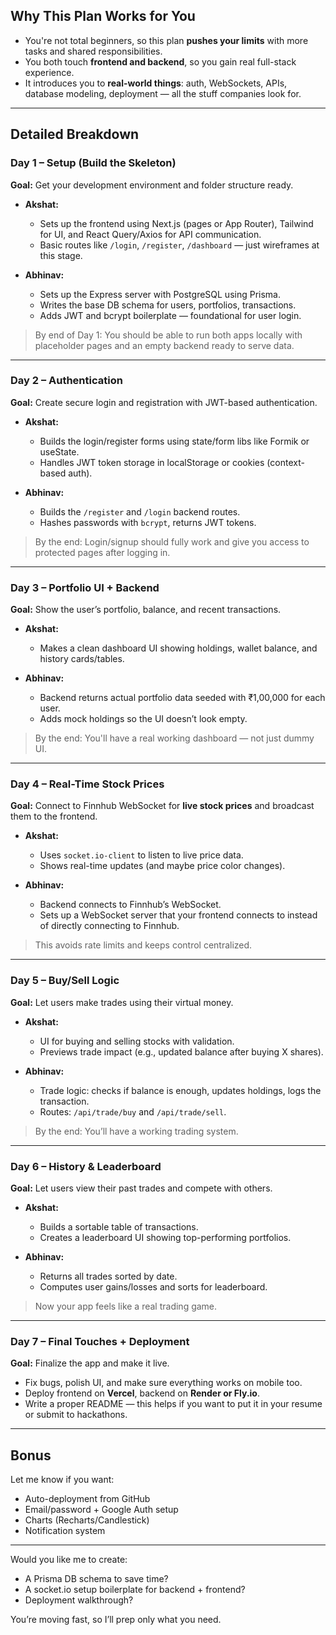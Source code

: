 ## **Why This Plan Works for You**
- You're not total beginners, so this plan **pushes your limits** with more tasks and shared responsibilities.
- You both touch **frontend and backend**, so you gain real full-stack experience.
- It introduces you to **real-world things**: auth, WebSockets, APIs, database modeling, deployment — all the stuff companies look for.

---

## **Detailed Breakdown**

### **Day 1 – Setup (Build the Skeleton)**
**Goal:** Get your development environment and folder structure ready.

- **Akshat:**
  - Sets up the frontend using Next.js (pages or App Router), Tailwind for UI, and React Query/Axios for API communication.
  - Basic routes like `/login`, `/register`, `/dashboard` — just wireframes at this stage.
  
- **Abhinav:**
  - Sets up the Express server with PostgreSQL using Prisma.
  - Writes the base DB schema for users, portfolios, transactions.
  - Adds JWT and bcrypt boilerplate — foundational for user login.

> By end of Day 1: You should be able to run both apps locally with placeholder pages and an empty backend ready to serve data.

---

### **Day 2 – Authentication**
**Goal:** Create secure login and registration with JWT-based authentication.

- **Akshat:**
  - Builds the login/register forms using state/form libs like Formik or useState.
  - Handles JWT token storage in localStorage or cookies (context-based auth).

- **Abhinav:**
  - Builds the `/register` and `/login` backend routes.
  - Hashes passwords with `bcrypt`, returns JWT tokens.

> By the end: Login/signup should fully work and give you access to protected pages after logging in.

---

### **Day 3 – Portfolio UI + Backend**
**Goal:** Show the user’s portfolio, balance, and recent transactions.

- **Akshat:**
  - Makes a clean dashboard UI showing holdings, wallet balance, and history cards/tables.

- **Abhinav:**
  - Backend returns actual portfolio data seeded with ₹1,00,000 for each user.
  - Adds mock holdings so the UI doesn’t look empty.

> By the end: You'll have a real working dashboard — not just dummy UI.

---

### **Day 4 – Real-Time Stock Prices**
**Goal:** Connect to Finnhub WebSocket for **live stock prices** and broadcast them to the frontend.

- **Akshat:**
  - Uses `socket.io-client` to listen to live price data.
  - Shows real-time updates (and maybe price color changes).

- **Abhinav:**
  - Backend connects to Finnhub’s WebSocket.
  - Sets up a WebSocket server that your frontend connects to instead of directly connecting to Finnhub.
  
> This avoids rate limits and keeps control centralized.

---

### **Day 5 – Buy/Sell Logic**
**Goal:** Let users make trades using their virtual money.

- **Akshat:**
  - UI for buying and selling stocks with validation.
  - Previews trade impact (e.g., updated balance after buying X shares).

- **Abhinav:**
  - Trade logic: checks if balance is enough, updates holdings, logs the transaction.
  - Routes: `/api/trade/buy` and `/api/trade/sell`.

> By the end: You’ll have a working trading system.

---

### **Day 6 – History & Leaderboard**
**Goal:** Let users view their past trades and compete with others.

- **Akshat:**
  - Builds a sortable table of transactions.
  - Creates a leaderboard UI showing top-performing portfolios.

- **Abhinav:**
  - Returns all trades sorted by date.
  - Computes user gains/losses and sorts for leaderboard.

> Now your app feels like a real trading game.

---

### **Day 7 – Final Touches + Deployment**
**Goal:** Finalize the app and make it live.

- Fix bugs, polish UI, and make sure everything works on mobile too.
- Deploy frontend on **Vercel**, backend on **Render or Fly.io**.
- Write a proper README — this helps if you want to put it in your resume or submit to hackathons.

---

## **Bonus**
Let me know if you want:
- Auto-deployment from GitHub
- Email/password + Google Auth setup
- Charts (Recharts/Candlestick)
- Notification system

---

Would you like me to create:
- A Prisma DB schema to save time?
- A socket.io setup boilerplate for backend + frontend?
- Deployment walkthrough?

You’re moving fast, so I’ll prep only what you need.